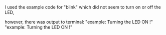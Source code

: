 I used the example code for "blink" which did not seem to turn on or off the LED, 

however, there was output to terminal:
  "example: Turning the LED ON !"
  "example: Turning the LED ON !"